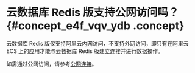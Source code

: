 # 云数据库 Redis 版支持公网访问吗？ {#concept_e4f_vqv_ydb .concept}

云数据库 Redis 版仅支持阿里云内网访问，不支持外网访问，即只有在阿里云 ECS 上的应用才能与云数据库 Redis 版建立连接并进行数据操作。

如需通过公网访问，请参考[公网连接](../cn.zh-CN/快速入门/连接实例/公网连接.md#)。

